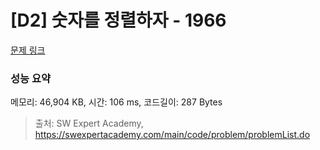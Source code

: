 # [D2] 숫자를 정렬하자 - 1966 

[문제 링크](https://swexpertacademy.com/main/code/problem/problemDetail.do?contestProbId=AV5PrmyKAWEDFAUq) 

### 성능 요약

메모리: 46,904 KB, 시간: 106 ms, 코드길이: 287 Bytes



> 출처: SW Expert Academy, https://swexpertacademy.com/main/code/problem/problemList.do